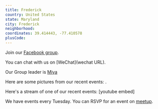 ```yaml
---
title: Frederick
country: United States
state: Maryland
city: Frederick
neighborhood: 
coordinates: 39.414443, -77.410578
plusCode:
---
```

Join our [Facebook group](https://www.facebook.com/groups/free.code.camp.frederick).

You can chat with us on [WeChat](wechat URL).

Our Group leader is [Miya](freecodecamp.org/miya)

Here are some pictures from our recent events:
![]().

Here's a stream of one of our recent events:
[youtube embed]

We have events every Tuesday. You can RSVP for an event on [meetup](meetupurl).
